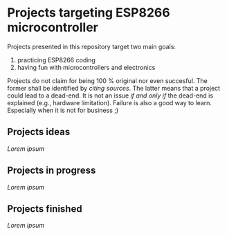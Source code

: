 # Projects targeting ESP8266 microcontroller

Projects presented in this repository target two main goals:
1. practicing ESP8266 coding
2. having fun with microcontrollers and electronics

Projects do not claim for being 100 % original nor even succesful.
The former shall be identified by *citing sources*.
The latter means that a project could lead to a dead-end.
It is not an issue *if and only if* the dead-end is explained (e.g., hardware limitation).
Failure is also a good way to learn. Especially when it is not for business ;)


## Projects ideas

*Lorem ipsum*


## Projects in progress

*Lorem ipsum*


## Projects finished

*Lorem ipsum*